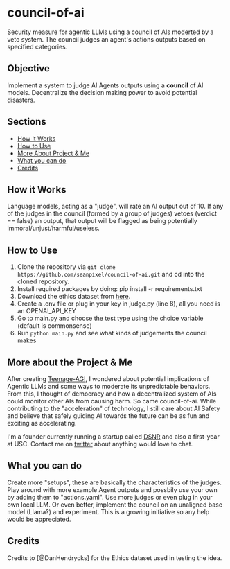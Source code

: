 # council-of-ai
Security measure for agentic LLMs using a council of AIs moderted by a veto system. The council judges an agent's actions outputs based on specified categories.

## Objective
Implement a system to judge AI Agents outputs using a **council** of AI models. Decentralize the decision making power to avoid potential disasters.


## Sections
- [How it Works](https://github.com/seanpixel/council-of-ai/blob/main/README.md#how-it-works)
- [How to Use](https://github.com/seanpixel/council-of-ai/blob/main/README.md#how-to-use)
- [More About Project & Me](https://github.com/seanpixel/council-of-ai/blob/main/README.md#https://github.com/seanpixel/Teenage-AGI#more-about-the-project--me)
- [What you can do](https://github.com/seanpixel/council-of-ai/blob/main/README.md#what-you-can-do)
- [Credits](https://github.com/seanpixel/council-of-ai/blob/main/README.md#credits)


## How it Works
Language models, acting as a "judge", will rate an AI output out of 10. If any of the judges in the council (formed by a group of judges) vetoes (verdict == false) an output, that output will be flagged as being potentially immoral/unjust/harmful/useless. 


## How to Use
1. Clone the repository via `git clone https://github.com/seanpixel/council-of-ai.git` and cd into the cloned repository. 
2. Install required packages by doing: pip install -r requirements.txt
3. Download the ethics dataset from [here](https://people.eecs.berkeley.edu/~hendrycks/ethics.tar).
4. Create a .env file or plug in your key in judge.py (line 8), all you need is an OPENAI_API_KEY
5. Go to main.py and choose the test type using the choice variable (default is commonsense)
6. Run `python main.py` and see what kinds of judgements the council makes


## More about the Project & Me
After creating [Teenage-AGI](https://github.com/seanpixel/Teenage-AGI), I wondered about potential implications of Agentic LLMs and some ways to moderate its unpredictable behaviors. From this, I thought of democracy and how a decentralized system of AIs could monitor other AIs from causing harm. So came council-of-ai. While contributing to the "acceleration" of technology, I still care about AI Safety and believe that safely guiding AI towards the future can be as fun and exciting as accelerating. 

I'm a founder currently running a startup called [DSNR]([url](https://www.dsnr.ai/)) and also a first-year at USC. Contact me on [twitter](https://twitter.com/sean_pixel) about anything would love to chat.


## What you can do
Create more "setups", these are basically the characteristics of the judges. Play around with more example Agent outputs and possbily use your own by adding them to "actions.yaml". Use more judges or even plug in your own local LLM. Or even better, implement the council on an unaligned base model (Llama?) and experiment. This is a growing initiative so any help would be appreciated.


## Credits
Credits to [@DanHendrycks] for the Ethics dataset used in testing the idea.
